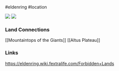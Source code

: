 #eldenring #location 

![](https://eldenring.wiki.fextralife.com/file/Elden-Ring/forbidden-lands-hub-location-preview-elden-ring-wiki-guide-300px.jpeg) ![](https://eldenring.wiki.fextralife.com/file/Elden-Ring/forbidden_lands_location_map_elden_ring_wiki_guide_300px.jpg)
### Land Connections
[[Mountaintops of the Giants]]
[[Altus Plateau]]
### Links
https://eldenring.wiki.fextralife.com/Forbidden+Lands